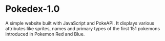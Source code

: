 # Pokedex-1.0
A simple website built with JavaScript and PokeAPI. It displays various attributes like sprites, names and primary types of the first 151 pokemons introduced in Pokemon Red and Blue. 
